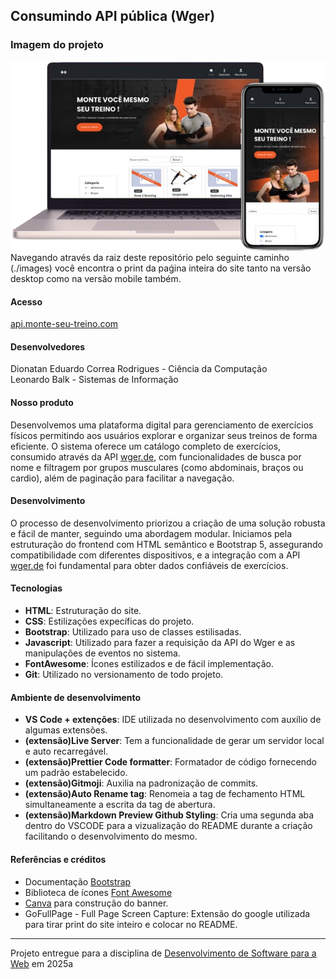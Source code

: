 ## Consumindo API pública (Wger)

### Imagem do projeto
<img src="images/full-version.png"/>
Navegando através da raiz deste repositório pelo seguinte caminho (./images) você encontra o print da paǵina inteira do site tanto na versão desktop  como na versão mobile também.

#### Acesso
[api.monte-seu-treino.com](https://elc1090.github.io/project2-2025a-dionatan-leonardo/)

#### Desenvolvedores
Dionatan Eduardo Correa Rodrigues - Ciência da Computação<br>
Leonardo Balk - Sistemas de Informação


#### Nosso produto

Desenvolvemos uma plataforma digital para gerenciamento de exercícios físicos permitindo aos usuários explorar e organizar seus treinos de forma eficiente. O sistema oferece um catálogo completo de exercícios, consumido através da API [wger.de](https://wger.de/api/v2/), com funcionalidades de busca por nome e filtragem por grupos musculares (como abdominais, braços ou cardio), além de paginação para facilitar a navegação. 


#### Desenvolvimento

O processo de desenvolvimento priorizou a criação de uma solução robusta e fácil de manter, seguindo uma abordagem modular. Iniciamos pela estruturação do frontend com HTML semântico e Bootstrap 5, assegurando compatibilidade com diferentes dispositivos, e a integração com a API [wger.de](https://wger.de/api/v2/) foi fundamental para obter dados confiáveis de exercícios.

#### Tecnologias

- **HTML**: Estruturação do site.
- **CSS**: Estilizações expecíficas do projeto.
- **Bootstrap**: Utilizado para uso de classes estilisadas.
- **Javascript**: Utilizado para fazer a requisição da API do Wger e as manipulações de eventos no sistema.
- **FontAwesome**: Ícones estilizados e de fácil implementação.
- **Git**: Utilizado no versionamento de todo projeto.

#### Ambiente de desenvolvimento

- **VS Code + extenções**: IDE utilizada no desenvolvimento com auxílio de algumas extensões.
- **(extensão)Live Server**: Tem a funcionalidade de gerar um servidor local e auto recarregável.
- **(extensão)Prettier Code formatter**: Formatador de código fornecendo um padrão estabelecido.
- **(extensão)Gitmoji**: Auxilia na padronização de commits.
- **(extensão)Auto Rename tag**: Renomeia a tag de fechamento HTML simultaneamente a escrita da tag de abertura.
- **(extensão)Markdown Preview Github Styling**: Cria uma segunda aba dentro do VSCODE para a vizualização do README durante a criação facilitando o desenvolvimento do mesmo.

#### Referências e créditos

- Documentação [Bootstrap](https://getbootstrap.com/docs/5.3/getting-started/introduction/)
- Biblioteca de ícones [Font Awesome](https://fontawesome.com/search)
- [Canva](https://www.canva.com/) para construção do banner.
- GoFullPage - Full Page Screen Capture: Extensão do google utilizada para tirar print do site inteiro e colocar no README.

---
Projeto entregue para a disciplina de [Desenvolvimento de Software para a Web](http://github.com/andreainfufsm/elc1090-2025a) em 2025a